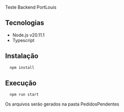 Teste Backend PortLouis

## Tecnologias
- Node.js v20.11.1
- Typescript

## Instalação

```sh
  npm install
```

## Execução

```sh
  npm run start
```

Os arquivos serão gerados na pasta PedidosPendentes